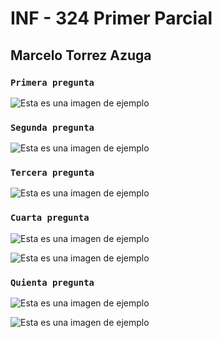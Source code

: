 # INF - 324 Primer Parcial

## Marcelo Torrez Azuga

### `Primera pregunta`

![Esta es una imagen de ejemplo](https://firebasestorage.googleapis.com/v0/b/inf-324.appspot.com/o/Captura%20de%20Pantalla%202021-04-05%20a%20la(s)%2000.01.06.png?alt=media&token=ca41364b-c1ca-4f2d-977b-67d679be46f8g)

### `Segunda pregunta`

![Esta es una imagen de ejemplo](https://firebasestorage.googleapis.com/v0/b/inf-324.appspot.com/o/Captura%20de%20Pantalla%202021-04-05%20a%20la(s)%2000.03.46.png?alt=media&token=364905c9-d23c-4a1a-bc4e-58af0a9db0dd)

### `Tercera pregunta`

![Esta es una imagen de ejemplo](https://firebasestorage.googleapis.com/v0/b/inf-324.appspot.com/o/Captura%20de%20Pantalla%202021-04-05%20a%20la(s)%2000.06.03.png?alt=media&token=8e580bce-4153-49c5-a5ed-3bc715545050)


### `Cuarta pregunta`

![Esta es una imagen de ejemplo](https://firebasestorage.googleapis.com/v0/b/inf-324.appspot.com/o/Captura%20de%20Pantalla%202021-04-05%20a%20la(s)%2000.06.37.png?alt=media&token=ba8899af-568f-41ee-b374-98e5abc80f61)

![Esta es una imagen de ejemplo](https://firebasestorage.googleapis.com/v0/b/inf-324.appspot.com/o/Captura%20de%20Pantalla%202021-04-05%20a%20la(s)%2000.07.08.png?alt=media&token=e62b2b91-fdb0-4612-be2d-fc3014023470)


### `Quienta pregunta`

![Esta es una imagen de ejemplo](https://firebasestorage.googleapis.com/v0/b/inf-324.appspot.com/o/Captura%20de%20Pantalla%202021-04-05%20a%20la(s)%2000.06.37.png?alt=media&token=ba8899af-568f-41ee-b374-98e5abc80f61)

![Esta es una imagen de ejemplo](https://firebasestorage.googleapis.com/v0/b/inf-324.appspot.com/o/Captura%20de%20Pantalla%202021-04-05%20a%20la(s)%2000.07.23.png?alt=media&token=52be620d-f81e-4701-990b-8a88227a1e74)